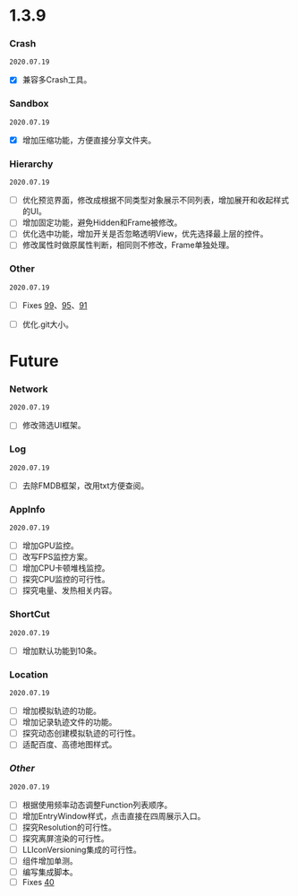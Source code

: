 # 1.3.9

### **Crash**

`2020.07.19`
* [x] 兼容多Crash工具。

### **Sandbox**

`2020.07.19`
* [x] 增加压缩功能，方便直接分享文件夹。

### **Hierarchy**

`2020.07.19`
* [ ] 优化预览界面，修改成根据不同类型对象展示不同列表，增加展开和收起样式的UI。
* [ ] 增加固定功能，避免Hidden和Frame被修改。
* [ ] 优化选中功能，增加开关是否忽略透明View，优先选择最上层的控件。
* [ ] 修改属性时做原属性判断，相同则不修改，Frame单独处理。

### **Other**

`2020.07.19`
* [ ] Fixes [99](https://github.com/HDB-Li/LLDebugTool/issues/99)、[95](https://github.com/HDB-Li/LLDebugTool/issues/95)、[91](https://github.com/HDB-Li/LLDebugTool/issues/91)
* [ ] 优化.git大小。


# Future

### **Network**

`2020.07.19`
* [ ] 修改筛选UI框架。

### **Log**

`2020.07.19`
* [ ] 去除FMDB框架，改用txt方便查阅。

### **AppInfo**

`2020.07.19`
* [ ] 增加GPU监控。
* [ ] 改写FPS监控方案。
* [ ] 增加CPU卡顿堆栈监控。
* [ ] 探究CPU监控的可行性。
* [ ] 探究电量、发热相关内容。

### **ShortCut**

`2020.07.19`
* [ ] 增加默认功能到10条。

### **Location**

`2020.07.19`
* [ ] 增加模拟轨迹的功能。
* [ ] 增加记录轨迹文件的功能。
* [ ] 探究动态创建模拟轨迹的可行性。
* [ ] 适配百度、高德地图样式。

### *Other*

`2020.07.19`
* [ ] 根据使用频率动态调整Function列表顺序。
* [ ] 增加EntryWindow样式，点击直接在四周展示入口。
* [ ] 探究Resolution的可行性。
* [ ] 探究离屏渲染的可行性。
* [ ] LLIconVersioning集成的可行性。
* [ ] 组件增加单测。
* [ ] 编写集成脚本。
* [ ] Fixes [40](https://github.com/HDB-Li/LLDebugTool/issues/49)
